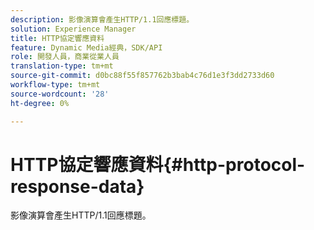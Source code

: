 ```yaml
---
description: 影像演算會產生HTTP/1.1回應標題。
solution: Experience Manager
title: HTTP協定響應資料
feature: Dynamic Media經典，SDK/API
role: 開發人員，商業從業人員
translation-type: tm+mt
source-git-commit: d0bc88f55f857762b3bab4c76d1e3f3dd2733d60
workflow-type: tm+mt
source-wordcount: '28'
ht-degree: 0%

---
```



# HTTP協定響應資料{#http-protocol-response-data}

影像演算會產生HTTP/1.1回應標題。


